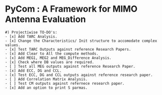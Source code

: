 PyCom : A Framework for MIMO Antenna Evaluation
===============================================

    #) Projectiwise TO-DO's:
    - [x] Add TARC Analysis.
    - [x] Change the Characteristics/ Init structure to accomodate complex values.
    - [x] Test TARC Outputs against reference Research Papers.
    - [x] Add Clear to All the compute methods.
    - [x] Add MEG1, MEG2 and MEG_Difference Analysis.
    - [x] Check where DB values are required.
    - [ ] Test all MEG outputs against reference Research Paper.
    - [x] Add ECC, DG and CCL.
    - [x] Test ECC, DG and CCL outputs against reference research paper.
    - [ ] Add Correlation Matrix Analysis.
    - [ ] Test CM outputs against refernece research paper.
    - [x] Add an option to print S parmas.
